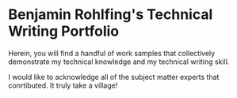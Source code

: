 # Benjamin Rohlfing's Technical Writing Portfolio

Herein, you will find a handful of work samples that collectively demonstrate my technical knowledge and my technical writing skill. 

I would like to acknowledge all of the subject matter experts that conrtibuted. It truly take a village!
